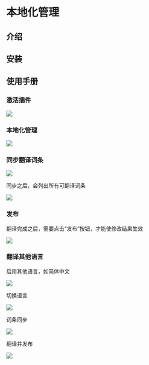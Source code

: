 # 本地化管理

## 介绍

## 安装

## 使用手册

### 激活插件

![](https://static-docs.nocobase.com/d16f6ecd6bfb8d1e8acff38f23ad37f8.png)

### 本地化管理

![](https://static-docs.nocobase.com/c117b5337941f0afd564152053666480.png)

### 同步翻译词条

![](https://static-docs.nocobase.com/bc380a4ebdb2af075abcab5f16287cf9.png)

同步之后，会列出所有可翻译词条

![](https://static-docs.nocobase.com/cf501e6b4d2f67520ad35b00d1ed3446.png)

### 发布

翻译完成之后，需要点击“发布”按钮，才能使修改结果生效

![](https://static-docs.nocobase.com/1f9dc52defb37ac67912011ba31c3160.png)

### 翻译其他语言

启用其他语言，如简体中文

![](https://static-docs.nocobase.com/618830967aaeb643c892fce355d59a73.png)

切换语言

![](https://static-docs.nocobase.com/35548a7bf099df4f30d160c72863c6b8.png)

词条同步

![](https://static-docs.nocobase.com/12f39cfcd7d8d9ce3d367426b959af16.png)

翻译并发布

![](https://static-docs.nocobase.com/eb22725dcab6807dc8a410f5e10e9492.png)